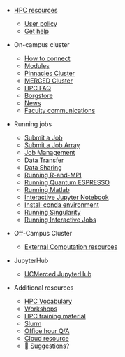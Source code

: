 <!-- docs/_sidebar.md -->

- [HPC resources](README.md)
  - [User policy](policy.md)
  - [Get help](get_help.md)

- On-campus cluster
  - [How to connect](central_login.md)
  - [Modules](p_modules.md)
  - [Pinnacles Cluster](Pinnacles.md)
  - [MERCED Cluster](MERCED.md)
  - [HPC FAQ](hpc_FAQ.md)
  - [Borgstore](borgstore.md)
  - [News](news.md)
  - [Faculty communications](commun.md)

- Running jobs
  - [Submit a Job ](running_jobs.md)
  - [Submit a Job Array](job_array.md)
  - [Job Management](Manage_job.md)
  - [Data Transfer](data_transfer.md)
  - [Data Sharing](data_share.md)
  - [Running R-and-MPI](running_R_mpi.md)
  - [Running Quantum ESPRESSO](running_qr.md)
  - [Running Matlab](running_matlab.md)
  - [Interactive Jupyter Notebook](running_jupyter.md)
  - [Install conda environment](conda_env.md)
  - [Running Singularity](Singularity.md)
  - [Running Interactive Jobs](interact_job.md)

- Off-Campus Cluster
  - [External Computation resources](additional.md)

- JupyterHub
  - [UCMerced JupyterHub](jupyterhub.md)

- Additional resources
  - [HPC Vocabulary](hpc_vocab.md)
  - [Workshops](software_carpentry.md)
  - [HPC training material](hpc_training.md)
  - [Slurm](slurm.md)
  - [Office hour Q/A](office_hour.md)
  - [Cloud resource](cloud.md)
  - [💜 Suggestions?](contribute.md)
